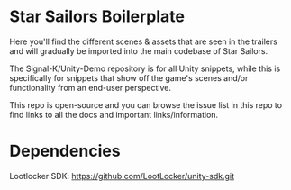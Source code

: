 # Star Sailors Boilerplate
Here you'll find the different scenes & assets that 
are seen in the trailers and will gradually be 
imported into the main codebase of Star Sailors.

The Signal-K/Unity-Demo repository is for all Unity 
snippets, while this is specifically for snippets 
that show off the game's scenes and/or functionality 
from an end-user perspective.

This repo is open-source and you can browse the issue 
list in this repo to find links to all the docs and 
important links/information.

# Dependencies
Lootlocker SDK: 
https://github.com/LootLocker/unity-sdk.git
